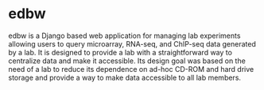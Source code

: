 # edbw

edbw is a Django based web application for managing lab experiments allowing users to query microarray, RNA-seq, and ChIP-seq data generated by
a lab. It is designed to provide a lab with a straightforward way to centralize data and make it accessible. Its design goal was based on the
need of a lab to reduce its dependence on ad-hoc CD-ROM and hard drive storage and provide a way to make data accessible to all lab members.
